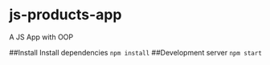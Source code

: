 # js-products-app
A JS App with OOP

##Install
Install dependencies `npm install`
##Development server
`npm start`